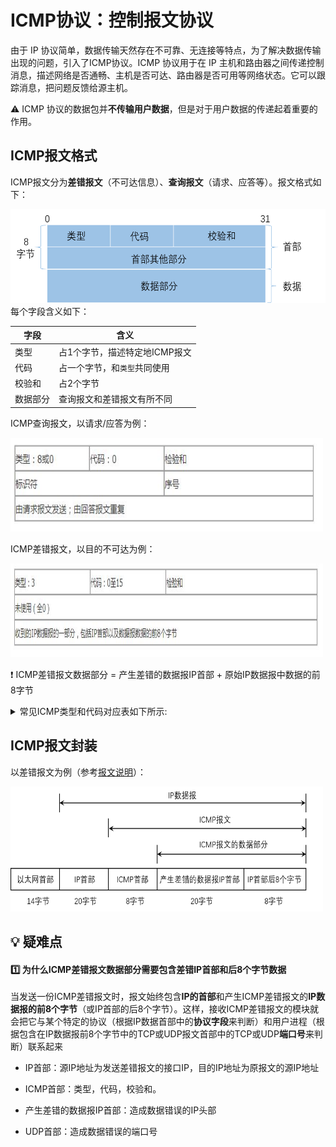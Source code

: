 # ICMP协议：控制报文协议
由于 IP 协议简单，数据传输天然存在不可靠、无连接等特点，为了解决数据传输出现的问题，引入了ICMP协议。ICMP 协议用于在 IP 主机和路由器之间传递控制消息，描述网络是否通畅、主机是否可达、路由器是否可用等网络状态。它可以跟踪消息，把问题反馈给源主机。 
 
:warning:  ICMP 协议的数据包并**不传输用户数据**，但是对于用户数据的传递起着重要的作用。

## ICMP报文格式
ICMP报文分为**差错报文**（不可达信息）、**查询报文**（请求、应答等）。报文格式如下：
<div align=left><img width="550" height="150" src="./images/ICMP报文格式.png"/></div>  
每个字段含义如下： 
 
|字段|含义|
|-|-|
|类型|占1个字节，描述特定地ICMP报文|
|代码|占一个字节，和`类型`共同使用|
|校验和|占2个字节|
|数据部分|查询报文和差错报文有所不同|

ICMP查询报文，以请求/应答为例： 
<div align=left><img width="500" height="150" src="./images/ICMP请求-应答报文.JPG"/></div>

ICMP差错报文，以目的不可达为例： 
<div align=left><img width="500" height="150" src="./images/ICMP目的不可达报文.JPG"/></div>

:heavy_exclamation_mark: ICMP差错报文数据部分 = 产生差错的数据报IP首部 + 原始IP数据报中数据的前8字节

<details> 
<summary>常见ICMP类型和代码对应表如下所示:</summary> 

|类型		|代码		|含义|
|-|-|-|      
|0		|0		|回显应答（ping 应答）|    
|3		|0		|网络不可达|    
|3		|1		|主机不可达|   
|3		|2		|协议不可达 |   
|3		|3		|端口不可达  |  
|3		|4		|需要进行分片，但设置不分片位|    
|3		|5		|源站选路失败|     
|3		|6		|目的网络未知|  
|3		|7		|目的主机未知  
|3		|9		|目的网络被强制禁止  
|3		|10		|目的主机被强制禁止  
|3		|11		|由于服务类型 TOS，网络不可达  
|3		|12		|由于服务类型 TOS，主机不可达  
|3		|13		|由于过滤，通信被强制禁止|  
|3		|14		|主机越权  |
|3		|15		|优先中止失效  |
|4		|0		|源端被关闭（基本流控制）|  
|5		|0		|对网络重定向  |
|5		|1		|对主机重定向 | 
|5		|2		|对服务类型和网络重定向 | 
|5		|3		|对服务类型和主机重定向|  
|8		|0		|回显请求（ping 请求）|    
|9		|0		|路由器通告  |
|10		|0		|路由器请求  |
|11		|0		|传输期间生存时间为0|  
|11		|1		|在数据报组装期间生存时间为 0 | 
|12		|0		|坏的 IP 首部  |
|12		|1		|缺少必需的选项|  
|13		|0		|时间戳请求  |
|14		|0		|时间戳应答  |
|17		|0		|地址掩码请求  |
|18		|0		|地址掩码应答 | 
</details>  

## ICMP报文封装
 以差错报文为例（参考[报文说明](00#ARP数据帧格式)）：
<div align=left><img width="500" height="200" src="./images/ICMP差错报文封装.png"/></div>

## :bulb:    疑难点
#### :one:  为什么ICMP差错报文数据部分需要包含差错IP首部和后8个字节数据  
<span id="报文说明"></span>当发送一份ICMP差错报文时，报文始终包含**IP的首部**和产生ICMP差错报文的**IP数据报的前8个字节**（或IP首部的后8个字节）。这样，接收ICMP差错报文的模块就会把它与某个特定的协议（根据IP数据首部中的**协议字段**来判断）和用户进程（根据包含在IP数据报前8个字节中的TCP或UDP报文首部中的TCP或UDP**端口号**来判断）联系起来

- IP首部：源IP地址为发送差错报文的接口IP，目的IP地址为原报文的源IP地址

- ICMP首部：类型，代码，校验和。

- 产生差错的数据报IP首部：造成数据错误的IP头部

- UDP首部：造成数据错误的端口号



